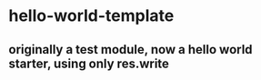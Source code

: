 # hello-world-template
## originally a test module, now a hello world starter, using only res.write
